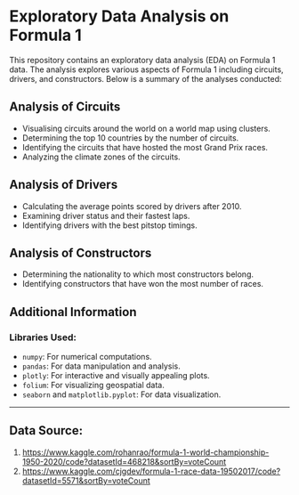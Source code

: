 # Exploratory Data Analysis on Formula 1

This repository contains an exploratory data analysis (EDA) on Formula 1 data. The analysis explores various aspects of Formula 1 including circuits, drivers, and constructors. Below is a summary of the analyses conducted:

## Analysis of Circuits

- Visualising circuits around the world on a world map using clusters.
- Determining the top 10 countries by the number of circuits.
- Identifying the circuits that have hosted the most Grand Prix races.
- Analyzing the climate zones of the circuits.

## Analysis of Drivers

- Calculating the average points scored by drivers after 2010.
- Examining driver status and their fastest laps.
- Identifying drivers with the best pitstop timings.

## Analysis of Constructors

- Determining the nationality to which most constructors belong.
- Identifying constructors that have won the most number of races.

## Additional Information

### Libraries Used:

- `numpy`: For numerical computations.
- `pandas`: For data manipulation and analysis.
- `plotly`: For interactive and visually appealing plots.
- `folium`: For visualizing geospatial data.
- `seaborn` and `matplotlib.pyplot`: For data visualization.

--- 
## Data Source:
1. https://www.kaggle.com/rohanrao/formula-1-world-championship-1950-2020/code?datasetId=468218&sortBy=voteCount
2. https://www.kaggle.com/cjgdev/formula-1-race-data-19502017/code?datasetId=5571&sortBy=voteCount
